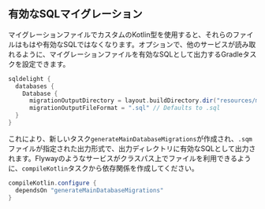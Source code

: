 ## 有効なSQLマイグレーション

マイグレーションファイルでカスタムのKotlin型を使用すると、それらのファイルはもはや有効なSQLではなくなります。オプションで、他のサービスが読み取れるように、マイグレーションファイルを有効なSQLとして出力するGradleタスクを設定できます。

```groovy
sqldelight {
  databases {
    Database {
      migrationOutputDirectory = layout.buildDirectory.dir("resources/main/migrations")
      migrationOutputFileFormat = ".sql" // Defaults to .sql
  }
}
```

これにより、新しいタスク`generateMainDatabaseMigrations`が作成され、`.sqm`ファイルが指定された出力形式で、出力ディレクトリに有効なSQLとして出力されます。Flywayのようなサービスがクラスパス上でファイルを利用できるように、`compileKotlin`タスクから依存関係を作成してください。

```groovy
compileKotlin.configure {
  dependsOn "generateMainDatabaseMigrations"
}